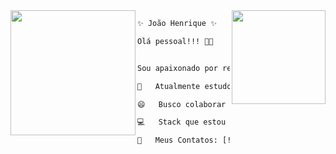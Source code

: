 <img align="right" height="150" src="https://media.giphy.com/media/USV0ym3bVWQJJmNu3N/giphy.gif"/>
<img align="left" height="200" src="https://media.giphy.com/media/13UZisxBxkjPwI/giphy-downsized.gif"/>


```diff
✨ João Henrique ✨

Olá pessoal!!! 👋😄


Sou apaixonado por resolver problemas com tecnologia. Desde de criança meus olhos bilhava quando usava um computador e cada vez isso ficou mais intenso.<br>

🚀   Atualmente estudo Sistemas da Informação na Uninove<br>

😄   Busco colaborar com projetos tanto em front-end quanto em back-end usando Angular9, ReactJS, React Native e Node.js<br>

💻   Stack que estou estudando: Angular9, ReactJS, Node.js, React Native & Typescript.<br>

💬   Meus Contatos: [![Linkedin Badge](https://img.shields.io/badge/-Jo%C3%A3o%20Henrique-blue?style=flat-square&logo=Linkedin&logoColor=white&link=https://www.linkedin.com/in/iamjoaohenrique/)](https://www.linkedin.com/in/iamjoaohenrique/) [![Icloud Badge](https://img.shields.io/badge/-joaohs50@gmail.com-c14438?style=flat-square&logo=Icloud&logoColor=white&link=mailto:joaohs50@gmail.com)](mailto:joaohs50@gmail.com)

```
<!--
**iamjoaohenrique/iamjoaohenrique** is a ✨ _special_ ✨ repository because its `README.md` (this file) appears on your GitHub profile.
